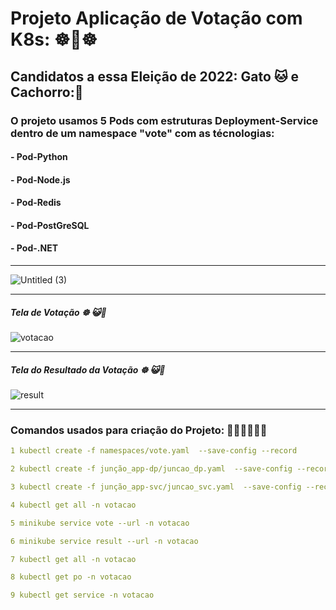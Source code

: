 # Projeto Aplicação de Votação com __**K8s**__: ☸🐳☸
 
 ## Candidatos a essa Eleição de 2022: __**Gato** 🐱__ e __**Cachorro**:🐶__ 
 
### O projeto usamos 5 Pods com estruturas Deployment-Service dentro de um namespace "vote" com as técnologias:

#### - Pod-Python
#### - Pod-Node.js
#### - Pod-Redis
#### - Pod-PostGreSQL
#### - Pod-.NET
 ---
 
 

![Untitled (3)](https://user-images.githubusercontent.com/102867453/164033071-79377945-2573-4adf-8c81-02afab534fd7.jpg)

---
##### Tela de Votação ☸ 😺🐶

![votacao](https://user-images.githubusercontent.com/102867453/164033886-2af1c30d-4ab7-4288-818e-fbfce72a745d.png)

---

##### Tela do Resultado da Votação ☸ 😺🐶

![result](https://user-images.githubusercontent.com/102867453/164033981-453d5ecf-be25-483b-8fb3-c21f554af542.png)

---

### Comandos usados para criação do Projeto: 👨🏻‍💻👨🏻‍💻


~~~yaml
1 kubectl create -f namespaces/vote.yaml  --save-config --record  
~~~
~~~yaml
2 kubectl create -f junção_app-dp/juncao_dp.yaml  --save-config --record
~~~
~~~yaml
3 kubectl create -f junção_app-svc/juncao_svc.yaml  --save-config --record 
~~~
~~~yaml
4 kubectl get all -n votacao 
~~~
~~~yaml
5 minikube service vote --url -n votacao   
~~~
~~~yaml
6 minikube service result --url -n votacao 
~~~
~~~yaml
7 kubectl get all -n votacao
~~~
~~~yaml
8 kubectl get po -n votacao
~~~
~~~yaml
9 kubectl get service -n votacao 
~~~
